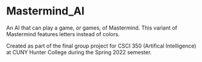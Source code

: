 # Mastermind_AI

An AI that can play a game, or games, of Mastermind. This variant of Mastermind features letters instead of colors.  
  
Created as part of the final group project for CSCI 350 (Artifical Intelligence) at CUNY Hunter College during the Spring 2022 semester.
